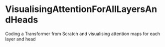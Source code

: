 # VisualisingAttentionForAllLayersAndHeads
Coding a Transformer from Scratch and visualising attention maps for each layer and head
